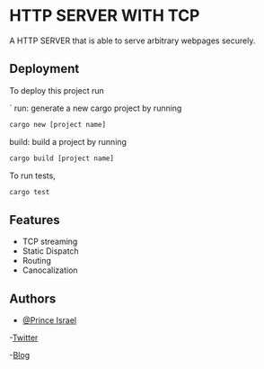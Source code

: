 
# HTTP SERVER WITH TCP

A HTTP SERVER that is able to serve arbitrary webpages securely. 




## Deployment

To deploy this project run

`
run: generate a new cargo project by running

  ```bash 
  cargo new [project name]
  ```


build: build a project by running

  ``` bash 
  cargo build [project name]
  ```

To run tests,

```bash
cargo test
```


## Features

- TCP streaming
- Static Dispatch
- Routing
- Canocalization


## Authors

- [@Prince Israel](https://www.github.com/princeadxisrael)

-[Twitter](https://x.com/Princeadxisrael)

-[Blog](https://dev.to/aseneca)
